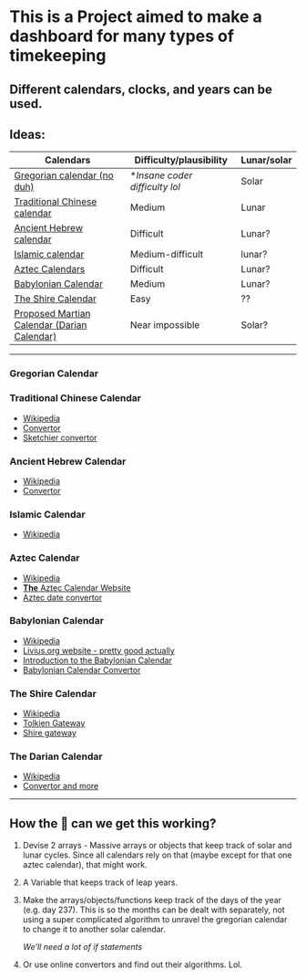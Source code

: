 # This is a Project aimed to make a dashboard for many types of timekeeping
## Different calendars, clocks, and years can be used.
## Ideas:
| Calendars                                               | Difficulty/plausibility        | Lunar/solar |
|---------------------------------------------------------|--------------------------------|-------------|
| [Gregorian calendar (no duh)](#gregorian)               | **Insane coder difficulty lol* | Solar       |
| [Traditional Chinese calendar](#chinese)                | Medium                         | Lunar       |
| [Ancient Hebrew calendar](#hebrew)                      | Difficult                      | Lunar?      |
| [Islamic calendar](#islamic)                            | Medium-difficult               | lunar?      |
| [Aztec Calendars](#aztec)                               | Difficult                      | Lunar?      |
| [Babylonian Calendar](#babylonian)                      | Medium                         | Lunar?      |
| [The Shire Calendar](#shire)                            | Easy                           | ??          |
| [Proposed Martian Calendar (Darian Calendar)](#martian) | Near impossible                | Solar?      |

---

### <a name="gregorian"></a>Gregorian Calendar
### <a name="chinese"></a>Traditional Chinese Calendar
- [Wikipedia](https://en.wikipedia.org/wiki/Chinese_calendar)
- [Convertor](http://www.prokerala.com/general/calendar/chinese-year-converter.php)
- [Sketchier convertor](http://www.mandarintools.com/calconv_old.html)

### <a name="hebrew"></a>Ancient Hebrew Calendar
- [Wikipedia](http://www.crivoice.org/calendar.html)
- [Convertor](http://www.biblicalcalendarproof.com/calendar/generate)

### <a name="islamic"></a>Islamic Calendar
- [Wikipedia](https://en.wikipedia.org/wiki/Islamic_calendar)

### <a name="aztec"></a>Aztec Calendar
- [Wikipedia](https://en.wikipedia.org/wiki/Aztec_calendar)
- [**The** Aztec Calendar Website](https://www.azteccalendar.com/azteccalendar.html)
- [Aztec date convertor](https://www.azteccalendar.com/?day=14&month=11&year=2016)

### <a name="babylonian"></a>Babylonian Calendar
- [Wikipedia](https://en.wikipedia.org/wiki/Babylonian_calendar)
- [Livius.org website - pretty good actually](http://www.livius.org/articles/concept/calendar-babylonian/)
- [Introduction to the Babylonian Calendar](https://www.staff.science.uu.nl/~gent0113/babylon/babycal.htm)
- [Babylonian Calendar Convertor](https://www.staff.science.uu.nl/~gent0113/babylon/babycal_converter.htm)

### <a name="shire"></a>The Shire Calendar
- [Wikipedia](https://en.wikipedia.org/wiki/Middle-earth_calendar)
- [Tolkien Gateway](http://tolkiengateway.net/wiki/Shire_Calendar)
- [Shire gateway](http://shire-reckoning.com/calendar.html)

### <a name="martian"></a>The Darian Calendar
- [Wikipedia](https://en.wikipedia.org/wiki/Darian_calendar)
- [Convertor and more](http://ops-alaska.com/time/gangale_converter/calendar_clock.htm)

---
## How the :poop: can we get this working?
1. Devise 2 arrays - Massive arrays or objects that keep track of solar and lunar cycles. Since all calendars rely on that (maybe except for that one aztec calendar), that might work.
2. A Variable that keeps track of leap years.
3. Make the arrays/objects/functions keep track of the days of the year (e.g. day 237). This is so the months can be dealt with separately, not using a super complicated algorithm to unravel the gregorian calendar to change it to another solar calendar.

   *We'll need a lot of if statements*
4. Or use online convertors and find out their algorithms. Lol.